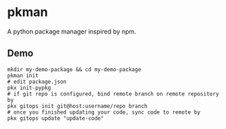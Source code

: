 # pkman
A python package manager inspired by npm.

## Demo
```shell
mkdir my-demo-package && cd my-demo-package
pkman init
# edit package.json
pkx init-pypkg
# if git repo is configured, bind remote branch on remote repository by
pkx gitops init git@host:username/repo branch
# once you finished updating your code, sync code to remote by
pkx gitops update "update-code"

```